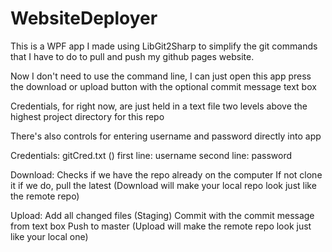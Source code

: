 # WebsiteDeployer

This is a WPF app I made using LibGit2Sharp to simplify the git commands 
that I have to do to pull and push my github pages website. 

Now I don't need to use the command line, I can just open this app
press the download or upload button with the optional commit message text box

Credentials, for right now, are just held in a text file two levels above the highest project directory for this repo

There's also controls for entering username and password directly into app

Credentials: 
  gitCred.txt () 
  first line: username
  second line: password
  
  
Download: 
  Checks if we have the repo already on the computer
  If not clone it
  if we do, pull the latest 
  (Download will make your local repo look just like the remote repo)
  
Upload:
  Add all changed files (Staging)
  Commit with the commit message from text box
  Push to master
  (Upload will make the remote repo look just like your local one)
  
  
  

   
    
